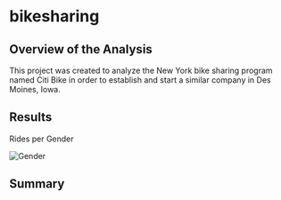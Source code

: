 # bikesharing
## Overview of the Analysis
This project was created to analyze the New York bike sharing program named Citi Bike in order to establish and start a similar company in Des Moines, Iowa.

## Results
Rides per Gender

![Gender](https://user-images.githubusercontent.com/97328622/167280839-12830ce3-dafb-4b03-8bc6-ea2dca1ae2ac.png)

## Summary
